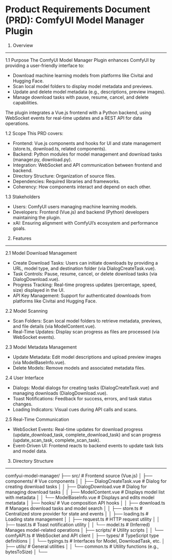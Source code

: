 Product Requirements Document (PRD): ComfyUI Model Manager Plugin
===============================================================

1. Overview
-----------

1.1 Purpose
The ComfyUI Model Manager Plugin enhances ComfyUI by providing a user-friendly interface to:
- Download machine learning models from platforms like Civitai and Hugging Face.
- Scan local model folders to display model metadata and previews.
- Update and delete model metadata (e.g., descriptions, preview images).
- Manage download tasks with pause, resume, cancel, and delete capabilities.

The plugin integrates a Vue.js frontend with a Python backend, using WebSocket events for real-time updates and a REST API for data operations.

1.2 Scope
This PRD covers:
- Frontend: Vue.js components and hooks for UI and state management (store.ts, download.ts, related components).
- Backend: Python modules for model management and download tasks (manager.py, download.py).
- Integration: WebSocket and API communication between frontend and backend.
- Directory Structure: Organization of source files.
- Dependencies: Required libraries and frameworks.
- Coherency: How components interact and depend on each other.

1.3 Stakeholders
- Users: ComfyUI users managing machine learning models.
- Developers: Frontend (Vue.js) and backend (Python) developers maintaining the plugin.
- xAI: Ensuring alignment with ComfyUI’s ecosystem and performance goals.

2. Features
-----------

2.1 Model Download Management
- Create Download Tasks: Users can initiate downloads by providing a URL, model type, and destination folder (via DialogCreateTask.vue).
- Task Controls: Pause, resume, cancel, or delete download tasks (via DialogDownload.vue).
- Progress Tracking: Real-time progress updates (percentage, speed, size) displayed in the UI.
- API Key Management: Support for authenticated downloads from platforms like Civitai and Hugging Face.

2.2 Model Scanning
- Scan Folders: Scan local model folders to retrieve metadata, previews, and file details (via ModelContent.vue).
- Real-Time Updates: Display scan progress as files are processed (via WebSocket events).

2.3 Model Metadata Management
- Update Metadata: Edit model descriptions and upload preview images (via ModelBaseInfo.vue).
- Delete Models: Remove models and associated metadata files.

2.4 User Interface
- Dialogs: Modal dialogs for creating tasks (DialogCreateTask.vue) and managing downloads (DialogDownload.vue).
- Toast Notifications: Feedback for success, errors, and task status changes.
- Loading Indicators: Visual cues during API calls and scans.

2.5 Real-Time Communication
- WebSocket Events: Real-time updates for download progress (update_download_task, complete_download_task) and scan progress (update_scan_task, complete_scan_task).
- Event-Driven UI: Frontend reacts to backend events to update task lists and model data.

3. Directory Structure
----------------------

comfyui-model-manager/
├── src/                          # Frontend source (Vue.js)
│   ├── components/               # Vue components
│   │   ├── DialogCreateTask.vue  # Dialog for creating download tasks
│   │   ├── DialogDownload.vue    # Dialog for managing download tasks
│   │   ├── ModelContent.vue      # Displays model list with metadata
│   │   └── ModelBaseInfo.vue     # Displays and edits model metadata
│   ├── hooks/                    # Vue composition API hooks
│   │   ├── download.ts           # Manages download tasks and model search
│   │   ├── store.ts              # Centralized store provider for state and events
│   │   ├── loading.ts            # Loading state management
│   │   ├── request.ts            # HTTP request utility
│   │   ├── toast.ts              # Toast notification utility
│   │   └── model.ts              # (Inferred) Manages model-related operations
│   ├── scripts/                  # Utility scripts
│   │   └── comfyAPI.ts           # WebSocket and API client
│   ├── types/                    # TypeScript type definitions
│   │   └── typings.ts            # Interfaces for Model, DownloadTask, etc.
│   ├── utils/                    # General utilities
│   │   └── common.ts             # Utility functions (e.g., bytesToSize)
│   └──
